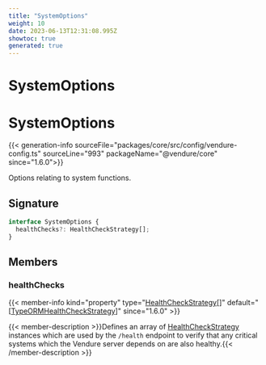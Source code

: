 ```yaml
---
title: "SystemOptions"
weight: 10
date: 2023-06-13T12:31:08.995Z
showtoc: true
generated: true
---
```

<!-- This file was generated from the Vendure source. Do not modify. Instead, re-run the "docs:build" script -->

# SystemOptions
<div class="symbol">


# SystemOptions

{{< generation-info sourceFile="packages/core/src/config/vendure-config.ts" sourceLine="993" packageName="@vendure/core" since="1.6.0">}}

Options relating to system functions.

## Signature

```TypeScript
interface SystemOptions {
  healthChecks?: HealthCheckStrategy[];
}
```
## Members

### healthChecks

{{< member-info kind="property" type="<a href='/typescript-api/health-check/health-check-strategy#healthcheckstrategy'>HealthCheckStrategy</a>[]" default="[<a href='/typescript-api/health-check/type-ormhealth-check-strategy#typeormhealthcheckstrategy'>TypeORMHealthCheckStrategy</a>]"  since="1.6.0" >}}

{{< member-description >}}Defines an array of <a href='/typescript-api/health-check/health-check-strategy#healthcheckstrategy'>HealthCheckStrategy</a> instances which are used by the `/health` endpoint to verify
that any critical systems which the Vendure server depends on are also healthy.{{< /member-description >}}


</div>
